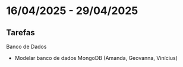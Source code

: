 # 16/04/2025 - 29/04/2025

## Tarefas

Banco de Dados

- Modelar banco de dados MongoDB (Amanda, Geovanna, Vinícius)
